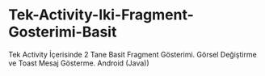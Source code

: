 # Tek-Activity-Iki-Fragment-Gosterimi-Basit
Tek Activity İçerisinde 2 Tane Basit Fragment Gösterimi. Görsel Değiştirme ve Toast Mesaj Gösterme. Android (Java))
